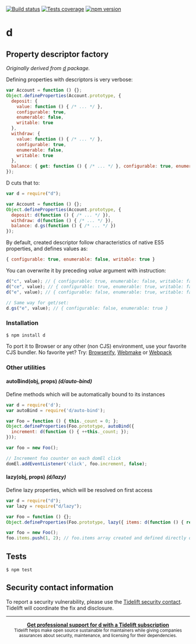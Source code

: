 [![Build status][build-image]][build-url]
[![Tests coverage][cov-image]][cov-url]
[![npm version][npm-image]][npm-url]

# d

## Property descriptor factory

_Originally derived from [d](https://github.com/medikoo/d) package._

Defining properties with descriptors is very verbose:

```javascript
var Account = function () {};
Object.defineProperties(Account.prototype, {
  deposit: {
    value: function () { /* ... */ },
    configurable: true,
    enumerable: false,
    writable: true
  },
  withdraw: {
    value: function () { /* ... */ },
    configurable: true,
    enumerable: false,
    writable: true
  },
  balance: { get: function () { /* ... */ }, configurable: true, enumerable: false }
});
```

D cuts that to:

```javascript
var d = require("d");

var Account = function () {};
Object.defineProperties(Account.prototype, {
  deposit: d(function () { /* ... */ }),
  withdraw: d(function () { /* ... */ }),
  balance: d.gs(function () { /* ... */ })
});
```

By default, created descriptor follow characteristics of native ES5 properties, and defines values as:

```javascript
{ configurable: true, enumerable: false, writable: true }
```

You can overwrite it by preceding _value_ argument with instruction:

```javascript
d("c", value); // { configurable: true, enumerable: false, writable: false }
d("ce", value); // { configurable: true, enumerable: true, writable: false }
d("e", value); // { configurable: false, enumerable: true, writable: false }

// Same way for get/set:
d.gs("e", value); // { configurable: false, enumerable: true }
```

### Installation

    $ npm install d

To port it to Browser or any other (non CJS) environment, use your favorite CJS bundler. No favorite yet? Try: [Browserify](http://browserify.org/), [Webmake](https://github.com/medikoo/modules-webmake) or [Webpack](http://webpack.github.io/)

### Other utilities

#### autoBind(obj, props) _(d/auto-bind)_

Define methods which will be automatically bound to its instances

```javascript
var d = require('d');
var autoBind = require('d/auto-bind');

var Foo = function () { this._count = 0; };
Object.defineProperties(Foo.prototype, autoBind({
  increment: d(function () { ++this._count; });
}));

var foo = new Foo();

// Increment foo counter on each domEl click
domEl.addEventListener('click', foo.increment, false);
```

#### lazy(obj, props) _(d/lazy)_

Define lazy properties, which will be resolved on first access

```javascript
var d = require("d");
var lazy = require("d/lazy");

var Foo = function () {};
Object.defineProperties(Foo.prototype, lazy({ items: d(function () { return []; }) }));

var foo = new Foo();
foo.items.push(1, 2); // foo.items array created and defined directly on foo
```

## Tests

    $ npm test

## Security contact information

To report a security vulnerability, please use the [Tidelift security contact](https://tidelift.com/security). Tidelift will coordinate the fix and disclosure.

---

<div align="center">
	<b>
		<a href="https://tidelift.com/subscription/pkg/npm-d?utm_source=npm-d&utm_medium=referral&utm_campaign=readme">Get professional support for d with a Tidelift subscription</a>
	</b>
	<br>
	<sub>
		Tidelift helps make open source sustainable for maintainers while giving companies<br>assurances about security, maintenance, and licensing for their dependencies.
	</sub>
</div>

[build-image]: https://github.com/medikoo/d/workflows/Integrate/badge.svg
[build-url]: https://github.com/medikoo/d/actions?query=workflow%3AIntegrate
[cov-image]: https://img.shields.io/codecov/c/github/medikoo/d.svg
[cov-url]: https://codecov.io/gh/medikoo/d
[npm-image]: https://img.shields.io/npm/v/d.svg
[npm-url]: https://www.npmjs.com/package/d
